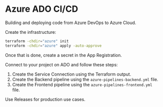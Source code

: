 # Azure ADO CI/CD

Building and deploying code from Azure DevOps to Azure Cloud.

Create the infrastructure:

```sh
terraform -chdir="azure" init
terraform -chdir="azure" apply -auto-approve
```

Once that is done, create a secret in the App Registration.

Connect to your project on ADO and follow these steps:

1. Create the Service Connection using the Terraform output.
1. Create the Backend pipeline using the `azure-pipelines-backend.yml` file.
2. Create the Frontend pipeline using the `azure-pipelines-frontend.yml` file.

Use Releases for production use cases.
